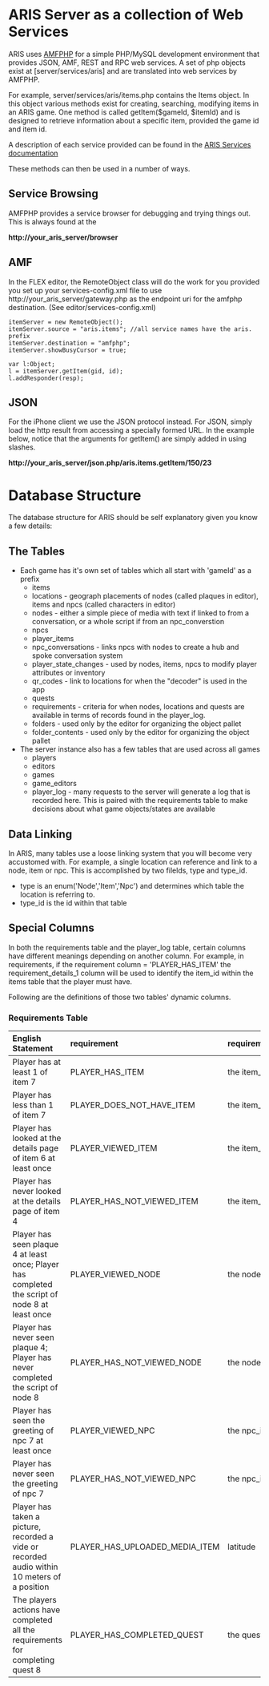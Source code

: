 # ARIS Server as a collection of Web Services #

ARIS uses [AMFPHP](http://amfphp.sourceforge.net/) for a simple PHP/MySQL development environment that provides JSON, AMF, REST and RPC web services. A set of php objects exist at [server/services/aris] and are translated into web services by AMFPHP.

For example, server/services/aris/items.php contains the Items object. In this object various methods exist for creating, searching, modifying items in an ARIS game. One method is called getItem($gameId, $itemId) and is designed to retrieve information about a specific item, provided the game id and item id.

A description of each service provided can be found in the [ARIS Services documentation](http://arisgames.googlecode.com/svn/wiki/serviceDocs/index.html)

These methods can then be used in a number of ways.

## Service Browsing ##

AMFPHP provides a service browser for debugging and trying things out. This is always found at the

**http://your_aris_server/browser**

## AMF ##

In the FLEX editor, the RemoteObject class will do the work for you provided you set up your services-config.xml file to use http://your_aris_server/gateway.php as the endpoint uri for the amfphp destination. (See editor/services-config.xml)

```
itemServer = new RemoteObject();
itemServer.source = "aris.items"; //all service names have the aris. prefix
itemServer.destination = "amfphp";
itemServer.showBusyCursor = true;

var l:Object;
l = itemServer.getItem(gid, id);
l.addResponder(resp);

```

## JSON ##

For the iPhone client we use the JSON protocol instead. For JSON, simply load the http result from accessing a specially formed URL. In the example below, notice that the arguments for getItem() are simply added in using slashes.

**http://your_aris_server/json.php/aris.items.getItem/150/23**




# Database Structure #

The database structure for ARIS should be self explanatory given you know a few details:

## The Tables ##

  * Each game has it's own set of tables which all start with 'gameId' as a prefix
    * items
    * locations - geograph placements of nodes (called plaques in editor), items and npcs (called characters in editor)
    * nodes - either a simple piece of media with text if linked to from a conversation, or a whole script if from an npc\_converstion
    * npcs
    * player\_items
    * npc\_conversations - links npcs with nodes to create a hub and spoke conversation system
    * player\_state\_changes - used by nodes, items, npcs to modify player attributes or inventory
    * qr\_codes - link to locations for when the "decoder" is used in the app
    * quests
    * requirements - criteria for when nodes, locations and quests are available in terms of records found in the player\_log.
    * folders - used only by the editor for organizing the object pallet
    * folder\_contents - used only by the editor for organizing the object pallet
  * The server instance also has a few tables that are used across all games
    * players
    * editors
    * games
    * game\_editors
    * player\_log - many requests to the server will generate a log that is recorded here. This is paired with the requirements table to make decisions about what game objects/states are available

## Data Linking ##

In ARIS, many tables use a loose linking system that you will become very accustomed with. For example, a single location can reference and link to a node, item or npc. This is accomplished by two filelds, type and type\_id.

  * type is an enum('Node','Item','Npc') and determines which table the location is referring to.
  * type\_id is the id within that table

## Special Columns ##

In both the requirements table and the player\_log table, certain columns have different meanings depending on another column. For example, in requirements, if the requirement column = 'PLAYER\_HAS\_ITEM' the requirement\_details\_1 column will be used to identify the item\_id within the items table that the player must have.

Following are the definitions of those two tables' dynamic columns.

### Requirements Table ###

| English Statement | requirement | requirement\_detail\_1 | requirement\_detail\_2 | requirement\_detail\_3 |
|:------------------|:------------|:-----------------------|:-----------------------|:-----------------------|
| Player has at least 1 of item 7 | PLAYER\_HAS\_ITEM | the item\_id | minimum qty to qualify |  |
| Player has less than 1 of item 7 | PLAYER\_DOES\_NOT\_HAVE\_ITEM  | the item\_id | minimum qty to qualify |  |
| Player has looked at the details page of item 6 at least once | PLAYER\_VIEWED\_ITEM  | the item\_id |  |  |
| Player has never looked at the details page of item 4 | PLAYER\_HAS\_NOT\_VIEWED\_ITEM | the item\_id |  |  |
| Player has seen plaque 4 at least once; Player has completed the script of node 8 at least once | PLAYER\_VIEWED\_NODE | the node\_id |  |  |
| Player has never seen plaque 4; Player has never completed the script of node 8 | PLAYER\_HAS\_NOT\_VIEWED\_NODE | the node\_id |  |  |
| Player has seen the greeting of npc 7 at least once | PLAYER\_VIEWED\_NPC | the npc\_id |  |  |
| Player has never seen the greeting of npc 7| PLAYER\_HAS\_NOT\_VIEWED\_NPC | the npc\_id |  |  |
| Player has taken a picture, recorded a vide or recorded audio within 10 meters of a position | PLAYER\_HAS\_UPLOADED\_MEDIA\_ITEM | latitude | longitude | range (in meters) |
| The players actions have completed all the requirements for completing quest 8 | PLAYER\_HAS\_COMPLETED\_QUEST | the quest\_id |  |  |